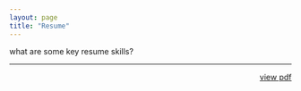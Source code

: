 ```yaml
---
layout: page
title: "Resume"
---
```


what are some key resume skills? 

---

<div style="text-align:right">
<a href="{{ site.baseurl }}/professional_files/resume.pdf">view pdf</a>
</div>

